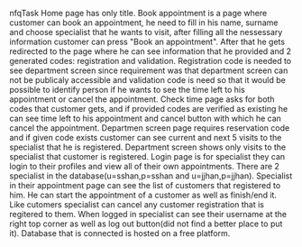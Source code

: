 nfqTask
Home page has only title.
Book appointment is a page where customer can book 
an appointment, he need to fill in his name, surname
and choose specialist that he wants to visit, after
filling all the nessessary information customer 
can press "Book an appointment". After that he gets
redirected to the page where he can see information
that he provided and 2 generated codes: registration
and validation. Registration code is needed to see
department screen since requirement was that
department screen can not be publicaly accessible
and validation code is need so that it would be 
possible to identify person if he wants to see
the time left to his appointment or cancel the
appointment. Check time page asks for both codes
that customer gets, and if provided codes are
verified as existing he can see time left to his
appointment and cancel button with which he can
cancel the appointment. Departmen screen page
requires reservation code and if given code
exists customer can see current and next 5 visits
to the specialist that he is registered. Department
screen shows only visits to the specialist that
customer is registered. Login page is for specialist
they can login to their profiles and view all of 
their own appointments. There are 2 specialist in 
the database(u=sshan,p=sshan and u=jjhan,p=jjhan).
Specialist in their appointment page can see the
list of customers that registered to him. He can 
start the appointment of a customer as well as 
finish/end it. Like cutomers specialist can cancel
any customer registration that is regitered to
them. When logged in specialist can see their
username at the right top corner as well as log out
button(did not find a better place to put it).
Database that is connected is hosted on a free
platform.